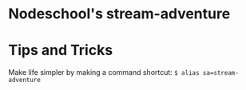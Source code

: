 # Nodeschool's stream-adventure


# Tips and Tricks

Make life simpler by making a command shortcut:
`$ alias sa=stream-adventure`
